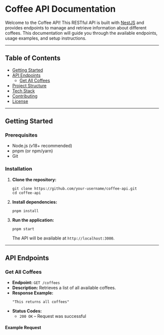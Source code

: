 # Coffee API Documentation

Welcome to the Coffee API! This RESTful API is built with [NestJS](https://nestjs.com/) and provides endpoints to manage and retrieve information about different coffees. This documentation will guide you through the available endpoints, usage examples, and setup instructions.

---

## Table of Contents

- [Getting Started](#getting-started)
- [API Endpoints](#api-endpoints)
  - [Get All Coffees](#get-all-coffees)
- [Project Structure](#project-structure)
- [Tech Stack](#tech-stack)
- [Contributing](#contributing)
- [License](#license)

---

## Getting Started

### Prerequisites

- Node.js (v18+ recommended)
- pnpm (or npm/yarn)
- Git

### Installation

1. **Clone the repository:**

   ```
   git clone https://github.com/your-username/coffee-api.git
   cd coffee-api
   ```

2. **Install dependencies:**

   ```
   pnpm install
   ```

3. **Run the application:**
   ```
   pnpm start
   ```
   The API will be available at `http://localhost:3000`.

---

## API Endpoints

### Get All Coffees

- **Endpoint:** `GET /coffees`
- **Description:** Retrieves a list of all available coffees.
- **Response Example:**
  ```
  "This returns all coffees"
  ```
- **Status Codes:**
  - `200 OK` – Request was successful

#### Example Request
